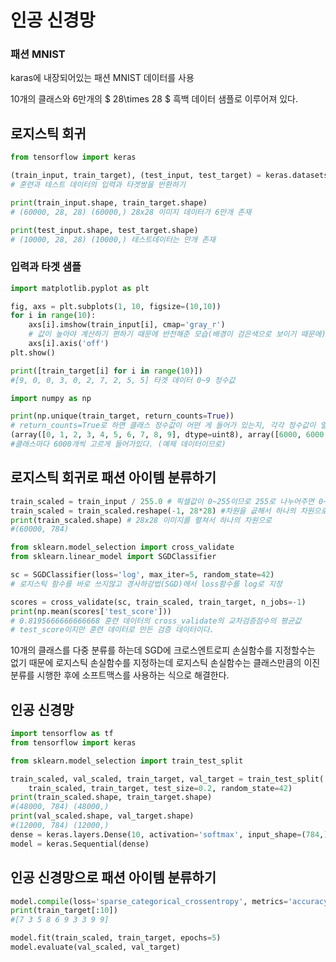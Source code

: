 # 인공 신경망

### 패션 MNIST

karas에 내장되어있는 패션 MNIST 데이터를 사용

10개의 클래스와 6만개의 $ 28\times 28 $ 흑백 데이터 샘플로 이루어져 있다.



## 로지스틱 회귀

```python
from tensorflow import keras

(train_input, train_target), (test_input, test_target) = keras.datasets.fashion_mnist.load_data()
# 훈련과 테스트 데이터의 입력과 타겟쌍을 반환하기

print(train_input.shape, train_target.shape)
# (60000, 28, 28) (60000,) 28x28 이미지 데이터가 6만개 존재

print(test_input.shape, test_target.shape)
# (10000, 28, 28) (10000,) 테스트데이터는 만개 존재
```



### 입력과 타겟 샘플

```python
import matplotlib.pyplot as plt

fig, axs = plt.subplots(1, 10, figsize=(10,10))
for i in range(10):
    axs[i].imshow(train_input[i], cmap='gray_r')    
    # 값이 높아야 계산하기 편하기 때문에 반전해준 모습(배경이 검은색으로 보이기 때문에)
    axs[i].axis('off')
plt.show()
```





```python
print([train_target[i] for i in range(10)])
#[9, 0, 0, 3, 0, 2, 7, 2, 5, 5] 타겟 데이터 0~9 정수값

import numpy as np

print(np.unique(train_target, return_counts=True))
# return_counts=True로 하면 클래스 정수값이 어떤 게 들어가 있는지, 각각 정수값이 얼마만큼 들어가 있는지 세준다.
(array([0, 1, 2, 3, 4, 5, 6, 7, 8, 9], dtype=uint8), array([6000, 6000, 6000, 6000, 6000, 6000, 6000, 6000, 6000, 6000]))
#클래스마다 6000개씩 고르게 들어가있다. (예제 데이터이므로)
```



## 로지스틱 회귀로 패션 아이템 분류하기

```python
train_scaled = train_input / 255.0 # 픽셀값이 0~255이므로 255로 나누어주면 0~1로 표준화되는 효과가 있다.
train_scaled = train_scaled.reshape(-1, 28*28) #차원을 곲해서 하나의 차원으로 만들어주기위해서
print(train_scaled.shape) # 28x28 이미지를 펼쳐서 하나의 차원으로
#(60000, 784)

from sklearn.model_selection import cross_validate
from sklearn.linear_model import SGDClassifier

sc = SGDClassifier(loss='log', max_iter=5, random_state=42)
# 로지스틱 함수를 바로 쓰지않고 경사하강법(SGD)에서 loss함수를 log로 지정

scores = cross_validate(sc, train_scaled, train_target, n_jobs=-1)
print(np.mean(scores['test_score']))
# 0.8195666666666668 훈련 데이터의 cross_validate의 교차검증점수의 평균값
# test_score이지만 훈련 데이터로 만든 검증 데이터이다.
```



10개의 클래스를 다중 분류를 하는데 SGD에 크로스엔트로피 손실함수를 지정할수는 없기 때문에 로지스틱 손실함수를 지정하는데 로지스틱 손실함수는 클래스만큼의 이진분류를 시행한 후에 소프트맥스를 사용하는 식으로 해결한다.





## 인공 신경망

```python
import tensorflow as tf
from tensorflow import keras

from sklearn.model_selection import train_test_split

train_scaled, val_scaled, train_target, val_target = train_test_split(
    train_scaled, train_target, test_size=0.2, random_state=42)
print(train_scaled.shape, train_target.shape)
#(48000, 784) (48000,)
print(val_scaled.shape, val_target.shape)
#(12000, 784) (12000,)
dense = keras.layers.Dense(10, activation='softmax', input_shape=(784,))
model = keras.Sequential(dense)

```



## 인공 신경망으로 패션 아이템 분류하기

```python
model.compile(loss='sparse_categorical_crossentropy', metrics='accuracy')
print(train_target[:10])
#[7 3 5 8 6 9 3 3 9 9]

model.fit(train_scaled, train_target, epochs=5)
model.evaluate(val_scaled, val_target)
```


